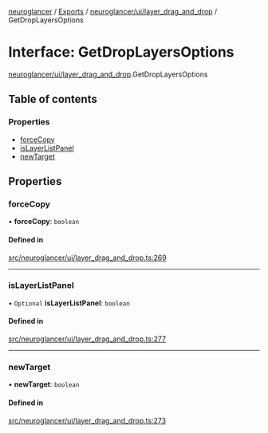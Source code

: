[neuroglancer](../README.md) / [Exports](../modules.md) / [neuroglancer/ui/layer\_drag\_and\_drop](../modules/neuroglancer_ui_layer_drag_and_drop.md) / GetDropLayersOptions

# Interface: GetDropLayersOptions

[neuroglancer/ui/layer_drag_and_drop](../modules/neuroglancer_ui_layer_drag_and_drop.md).GetDropLayersOptions

## Table of contents

### Properties

- [forceCopy](neuroglancer_ui_layer_drag_and_drop.GetDropLayersOptions.md#forcecopy)
- [isLayerListPanel](neuroglancer_ui_layer_drag_and_drop.GetDropLayersOptions.md#islayerlistpanel)
- [newTarget](neuroglancer_ui_layer_drag_and_drop.GetDropLayersOptions.md#newtarget)

## Properties

### forceCopy

• **forceCopy**: `boolean`

#### Defined in

[src/neuroglancer/ui/layer_drag_and_drop.ts:269](https://github.com/ActiveBrainAtlas2/neuroglancer/blob/034b457d/src/neuroglancer/ui/layer_drag_and_drop.ts#L269)

___

### isLayerListPanel

• `Optional` **isLayerListPanel**: `boolean`

#### Defined in

[src/neuroglancer/ui/layer_drag_and_drop.ts:277](https://github.com/ActiveBrainAtlas2/neuroglancer/blob/034b457d/src/neuroglancer/ui/layer_drag_and_drop.ts#L277)

___

### newTarget

• **newTarget**: `boolean`

#### Defined in

[src/neuroglancer/ui/layer_drag_and_drop.ts:273](https://github.com/ActiveBrainAtlas2/neuroglancer/blob/034b457d/src/neuroglancer/ui/layer_drag_and_drop.ts#L273)
